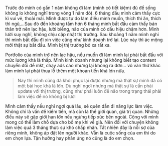 Trước đó mình có gần 1 năm không đi làm (mình có tiết kiệm) đủ để sống không lo không nghĩ trong vòng 1 năm đó). 6 tháng đầu mình cảm thấy cực kì vui vẻ, thoải mái. Mình được tự do làm điều mình muốn, thích thì ăn, thích thì ngủ,...Sau đó đến khoảng tầm hơn 6 tháng mình bắt đầu cảm thấy bản thân trở nên lạc hậu, lười biếng, não của mình có dấu hiệu chậm hơn. Mình lười suy nghĩ, không chịu cập nhật thị trường. Sau khoảng 1 năm mình nghỉ thì mình bắt đầu đi xin việc cũng như kinh doanh trở lại. Lúc này thì ác mộng mới thật sự bắt đầu. Mình bị thị trường bỏ xa rất xa. 

Portfolio của mình trở nên lạc hậu, nếu muốn đi làm mình lại phải bắt đầu với mức lương khá là thấp. Mình kinh doanh nhưng lại không biết tạo content chuyển đổi để mkt, chạy ads cao nhưng lại không ra đơn... vô vàn thứ khác làm mình lại phải thua lỗ thêm một khoản tiền khá lớn nữa.

>Nay thì mình cũng đã khôi phục lại được nhưng mà thật sự mình đã có một bài học khá là lớn. Dù nghỉ ngơi nhưng mà thật sự là cần phải update với thị trường, cũng như phải luôn để não trong trạng thái phải làm việc để nó không bị lười

Mình cảm thấy nếu nghỉ ngơi quá lâu, sẽ quên dần đi năng lực làm việc. Không chỉ là vấn đề kiếm tiền, mà còn là thế giới quan, giá trị quan. Những điều này sẽ gặp giới hạn lớn nếu ngừng tiếp xúc bên ngoài. Cộng với mình mong có thể làm chỗ dựa cho bố mẹ khi về già. Nên đối với chuyện không làm việc quá 3 tháng thực sự khó chấp nhận. Tất nhiên đây là nỗi sợ của riêng mình, không áp đặt lên người khác. Vẫn là cuộc sống của em thì do em chọn lựa. Tận hưởng hay phản ứng nó cũng là do em chọn.